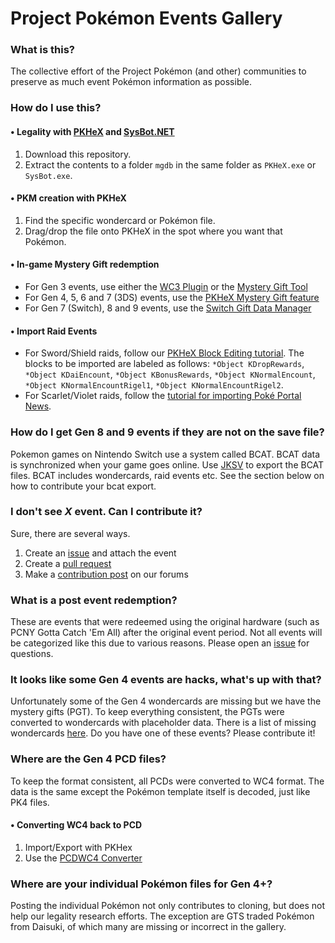 # Project Pokémon Events Gallery

### What is this?
The collective effort of the Project Pokémon (and other) communities to preserve as much event Pokémon information as possible.

### How do I use this?
#### • Legality with [PKHeX](https://projectpokemon.org/home/files/file/1-pkhex/) and [SysBot.NET](https://projectpokemon.org/home/files/file/4207-sysbotnet-automatic-build/)
1. Download this repository.
1. Extract the contents to a folder `mgdb` in the same folder as `PKHeX.exe` or `SysBot.exe`.

#### • PKM creation with PKHeX
1. Find the specific wondercard or Pokémon file.
1. Drag/drop the file onto PKHeX in the spot where you want that Pokémon.

#### • In-game Mystery Gift redemption
* For Gen 3 events, use either the [WC3 Plugin](https://projectpokemon.org/home/files/file/4161-pkhex-plugin-wc3-plugin/) or the [Mystery Gift Tool](https://projectpokemon.org/home/forums/topic/39184-gen-iii-mystery-gift-tool-nintendo-events-wondercards-e-trainer-cards-and-e-berry-editor-and-more/)
* For Gen 4, 5, 6 and 7 (3DS) events, use the [PKHeX Mystery Gift feature](https://projectpokemon.org/home/tutorials/save-editing/using-pkhex/importing-wondercards-r29/)
* For Gen 7 (Switch), 8 and 9 events, use the [Switch Gift Data Manager](https://projectpokemon.org/home/forums/topic/62491-switch-gift-data-manager-import-wondercards-into-switch-games-by-faking-bcat-packages/)

#### • Import Raid Events
* For Sword/Shield raids, follow our [PKHeX Block Editing tutorial](https://projectpokemon.org/tutorials/save-editing/gen-8_157/block-editing-r106/). The blocks to be imported are labeled as follows: `*Object KDropRewards`, `*Object KDaiEncount`, `*Object KBonusRewards`, `*Object KNormalEncount`, `*Object KNormalEncountRigel1`, `*Object KNormalEncountRigel2`. 
* For Scarlet/Violet raids, follow the [tutorial for importing Poké Portal News](https://projectpokemon.org/home/tutorials/save-editing/gen-9/gen-9-specific-edits-importing-poké-portal-news-raid-events-r124/).

### How do I get Gen 8 and 9 events if they are not on the save file?
Pokemon games on Nintendo Switch use a system called BCAT. BCAT data is synchronized when your game goes online.
Use [JKSV](https://github.com/J-D-K/JKSV) to export the BCAT files. BCAT includes wondercards, raid events etc.
See the section below on how to contribute your bcat export.

### I don't see _X_ event. Can I contribute it?
Sure, there are several ways.
1. Create an [issue](https://github.com/projectpokemon/EventsGallery/issues/new) and attach the event
1. Create a [pull request](https://github.com/projectpokemon/EventsGallery/compare)
1. Make a [contribution post](https://projectpokemon.org/home/forums/forum/64-event-contributions/) on our forums

### What is a post event redemption?
These are events that were redeemed using the original hardware (such as PCNY Gotta Catch 'Em All) after the original event period.
Not all events will be categorized like this due to various reasons. Please open an [issue](https://github.com/projectpokemon/EventsGallery/issues/new) for questions.

### It looks like some Gen 4 events are hacks, what's up with that?
Unfortunately some of the Gen 4 wondercards are missing but we have the mystery gifts (PGT).
To keep everything consistent, the PGTs were converted to wondercards with placeholder data.
There is a list of missing wondercards [here](https://rebrand.ly/missib7ab).
Do you have one of these events? Please contribute it!

### Where are the Gen 4 PCD files?
To keep the format consistent, all PCDs were converted to WC4 format.
The data is the same except the Pokémon template itself is decoded, just like PK4 files.

#### • Converting WC4 back to PCD
1. Import/Export with PKHex
2. Use the [PCDWC4 Converter](https://github.com/projectpokemon/PCDWC4Converter/releases/latest)

### Where are your individual Pokémon files for Gen 4+?
Posting the individual Pokémon not only contributes to cloning, but does not help our legality research efforts.
The exception are GTS traded Pokémon from Daisuki, of which many are missing or incorrect in the gallery.
